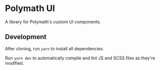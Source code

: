 # Polymath UI

A library for Polymath's custom UI components.

## Development

After cloning, run `yarn` to install all dependencies.

Run `yarn dev` to automatically compile and lint JS and SCSS files as they're modified.
